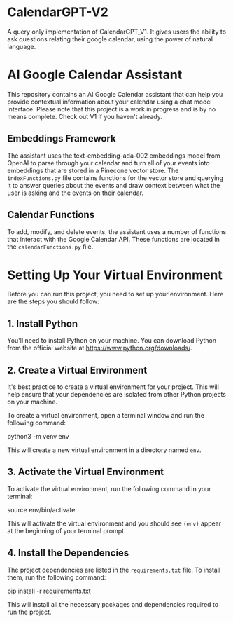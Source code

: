 # CalendarGPT-V2
A query only implementation of CalendarGPT_V1. It gives users the ability to ask questions relating their google calendar, using the power of natural language.

# AI Google Calendar Assistant

This repository contains an AI Google Calendar assistant that can help you provide contextual information about your calendar using a chat model interface. Please note that this project is a work in progress and is by no means complete. Check out V1 if you haven't already.

## Embeddings Framework

The assistant uses the text-embedding-ada-002 embeddings model from OpenAI to parse through your calendar and turn all of your events into embeddings that are stored in a Pinecone vector store. The `indexFunctions.py` file contains functions for the vector store and querying it to answer queries about the events and draw context between what the user is asking and the events on their calendar.

## Calendar Functions

To add, modify, and delete events, the assistant uses a number of functions that interact with the Google Calendar API. These functions are located in the `calendarFunctions.py` file.


# Setting Up Your Virtual Environment

Before you can run this project, you need to set up your environment. Here are the steps you should follow:

## 1. Install Python

You'll need to install Python on your machine. You can download Python from the official website at https://www.python.org/downloads/.

## 2. Create a Virtual Environment

It's best practice to create a virtual environment for your project. This will help ensure that your dependencies are isolated from other Python projects on your machine.

To create a virtual environment, open a terminal window and run the following command:

python3 -m venv env


This will create a new virtual environment in a directory named `env`.

## 3. Activate the Virtual Environment

To activate the virtual environment, run the following command in your terminal:

source env/bin/activate


This will activate the virtual environment and you should see `(env)` appear at the beginning of your terminal prompt.

## 4. Install the Dependencies

The project dependencies are listed in the `requirements.txt` file. To install them, run the following command:

pip install -r requirements.txt


This will install all the necessary packages and dependencies required to run the project.

